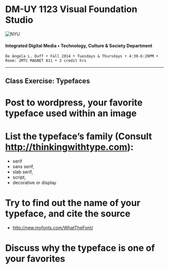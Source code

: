 # DM-UY 1123 Visual Foundation Studio

![NYU](http://ws2.polishedsolid.com/de/nyu_soe_logo.png)
#### Integrated Digital Media • Technology, Culture & Society Department

    De Angela L. Duff • Fall 2014 • Tuesdays & Thursdays • 4:30-6:20PM • Room: 2MTC MAGNET 811 • 3 credit hrs

---

## Class Exercise: Typefaces

# Post to wordpress, your favorite typeface used within an image

# List the typeface’s family (Consult http://thinkingwithtype.com):
* serif
* sans serif, 
* slab serif, 
* script, 
* decorative or display

# Try to find out the name of your typeface, and cite the source 
* http://new.myfonts.com/WhatTheFont/

# Discuss why the typeface is one of your favorites

